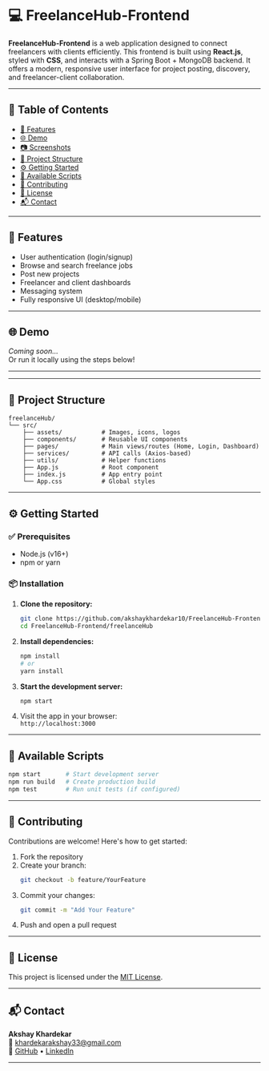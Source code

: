 
# 💻 FreelanceHub-Frontend

**FreelanceHub-Frontend** is a web application designed to connect freelancers with clients efficiently. This frontend is built using **React.js**, styled with **CSS**, and interacts with a Spring Boot + MongoDB backend. It offers a modern, responsive user interface for project posting, discovery, and freelancer-client collaboration.

---

## 📑 Table of Contents

- [🚀 Features](#-features)
- [🌐 Demo](#-demo)
- [📷 Screenshots](#-screenshots)
- [📁 Project Structure](#-project-structure)
- [⚙️ Getting Started](#-getting-started)
- [📜 Available Scripts](#-available-scripts)
- [🤝 Contributing](#-contributing)
- [📄 License](#-license)
- [📬 Contact](#-contact)

---

## 🚀 Features

- User authentication (login/signup)
- Browse and search freelance jobs
- Post new projects
- Freelancer and client dashboards
- Messaging system
- Fully responsive UI (desktop/mobile)

---

## 🌐 Demo

_Coming soon..._  
Or run it locally using the steps below!

---

<!--## 📷 Screenshots-->

<!-- Add screenshots/gifs of your project here -->
<!-- ![Home Page](./assets/home.png) -->
<!-- ![Dashboard](./assets/dashboard.png) -->

---

## 📁 Project Structure

```
freelanceHub/
└── src/
    ├── assets/           # Images, icons, logos
    ├── components/       # Reusable UI components
    ├── pages/            # Main views/routes (Home, Login, Dashboard)
    ├── services/         # API calls (Axios-based)
    ├── utils/            # Helper functions
    ├── App.js            # Root component
    ├── index.js          # App entry point
    └── App.css           # Global styles
```

---

## ⚙️ Getting Started

### ✅ Prerequisites

- Node.js (v16+)
- npm or yarn

### 📦 Installation

1. **Clone the repository:**
   ```bash
   git clone https://github.com/akshaykhardekar10/FreelanceHub-Frontend.git
   cd FreelanceHub-Frontend/freelanceHub
   ```

2. **Install dependencies:**
   ```bash
   npm install
   # or
   yarn install
   ```

3. **Start the development server:**
   ```bash
   npm start
   ```

4. Visit the app in your browser:  
   `http://localhost:3000`

---

## 📜 Available Scripts

```bash
npm start       # Start development server
npm run build   # Create production build
npm test        # Run unit tests (if configured)
```

---

## 🤝 Contributing

Contributions are welcome! Here's how to get started:

1. Fork the repository
2. Create your branch:  
   ```bash
   git checkout -b feature/YourFeature
   ```
3. Commit your changes:  
   ```bash
   git commit -m "Add Your Feature"
   ```
4. Push and open a pull request

---

## 📄 License

This project is licensed under the [MIT License](LICENSE).

---

## 📬 Contact

**Akshay Khardekar**  
📧 khardekarakshay33@gmail.com  
🔗 [GitHub](https://github.com/akshaykhardekar10) • [LinkedIn](https://linkedin.com/in/akshaykhardekar)

---
